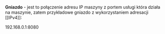 **Gniazdo** - jest to połączenie adresu IP maszyny z portem usługi która działa na maszynie, zatem przykładowe gniazdo z wykorzystaniem adresacji [[IPv4]]:

192.168.0.1:8080
